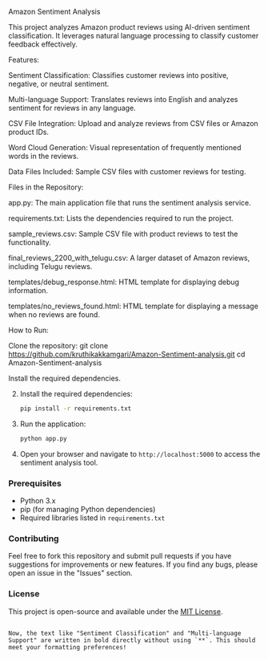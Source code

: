 Amazon Sentiment Analysis

This project analyzes Amazon product reviews using AI-driven sentiment classification. It leverages natural language processing to classify customer feedback effectively.

Features:

Sentiment Classification: Classifies customer reviews into positive, negative, or neutral sentiment.

Multi-language Support: Translates reviews into English and analyzes sentiment for reviews in any language.

CSV File Integration: Upload and analyze reviews from CSV files or Amazon product IDs.

Word Cloud Generation: Visual representation of frequently mentioned words in the reviews.

Data Files Included: Sample CSV files with customer reviews for testing.

Files in the Repository:

app.py: The main application file that runs the sentiment analysis service.

requirements.txt: Lists the dependencies required to run the project.

sample_reviews.csv: Sample CSV file with product reviews to test the functionality.

final_reviews_2200_with_telugu.csv: A larger dataset of Amazon reviews, including Telugu reviews.

templates/debug_response.html: HTML template for displaying debug information.

templates/no_reviews_found.html: HTML template for displaying a message when no reviews are found.

How to Run:

Clone the repository:
git clone https://github.com/kruthikakkamgari/Amazon-Sentiment-analysis.git
cd Amazon-Sentiment-analysis

Install the required dependencies.

2. Install the required dependencies:

   ```bash
   pip install -r requirements.txt
   ```

3. Run the application:

   ```bash
   python app.py
   ```

4. Open your browser and navigate to `http://localhost:5000` to access the sentiment analysis tool.

### Prerequisites

* Python 3.x
* pip (for managing Python dependencies)
* Required libraries listed in `requirements.txt`

### Contributing

Feel free to fork this repository and submit pull requests if you have suggestions for improvements or new features. If you find any bugs, please open an issue in the "Issues" section.

### License

This project is open-source and available under the [MIT License](LICENSE).

```

Now, the text like "Sentiment Classification" and "Multi-language Support" are written in bold directly without using `**`. This should meet your formatting preferences!
```
